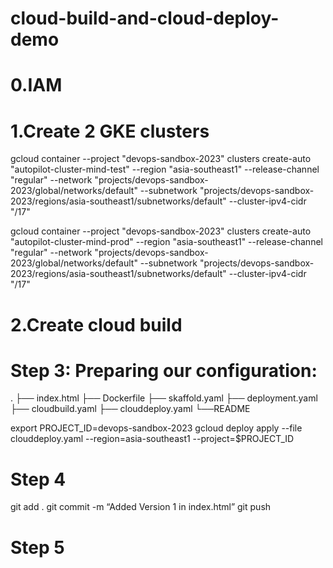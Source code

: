 # cloud-build-and-cloud-deploy-demo

# 0.IAM



# 1.Create 2 GKE clusters
gcloud container --project "devops-sandbox-2023" clusters create-auto "autopilot-cluster-mind-test" --region "asia-southeast1" --release-channel "regular" --network "projects/devops-sandbox-2023/global/networks/default" --subnetwork "projects/devops-sandbox-2023/regions/asia-southeast1/subnetworks/default" --cluster-ipv4-cidr "/17"

gcloud container --project "devops-sandbox-2023" clusters create-auto "autopilot-cluster-mind-prod" --region "asia-southeast1" --release-channel "regular" --network "projects/devops-sandbox-2023/global/networks/default" --subnetwork "projects/devops-sandbox-2023/regions/asia-southeast1/subnetworks/default" --cluster-ipv4-cidr "/17"

# 2.Create cloud build




# Step 3: Preparing our configuration:

.
├── index.html
├── Dockerfile
├── skaffold.yaml
├── deployment.yaml
├── cloudbuild.yaml
├── clouddeploy.yaml
└──README

export PROJECT_ID=devops-sandbox-2023
gcloud deploy apply --file clouddeploy.yaml --region=asia-southeast1 --project=$PROJECT_ID

# Step 4

git add .
git commit -m “Added Version 1 in index.html”
git push

# Step 5